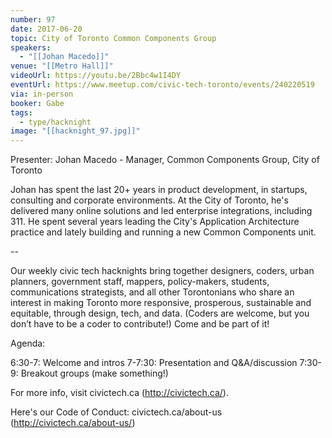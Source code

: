 ```yaml
---
number: 97
date: 2017-06-20
topic: City of Toronto Common Components Group
speakers:
  - "[[Johan Macedo]]"
venue: "[[Metro Hall]]"
videoUrl: https://youtu.be/2Bbc4w1I4DY
eventUrl: https://www.meetup.com/civic-tech-toronto/events/240220519
via: in-person
booker: Gabe
tags:
  - type/hacknight
image: "[[hacknight_97.jpg]]"
---
```


Presenter: Johan Macedo - Manager, Common Components Group, City of Toronto

Johan has spent the last 20+ years in product development, in startups, consulting and corporate environments. At the City of Toronto, he's delivered many online solutions and led enterprise integrations, including 311. He spent several years leading the City's Application Architecture practice and lately building and running a new Common Components unit.

--

Our weekly civic tech hacknights bring together designers, coders, urban planners, government staff, mappers, policy-makers, students, communications strategists, and all other Torontonians who share an interest in making Toronto more responsive, prosperous, sustainable and equitable, through design, tech, and data. (Coders are welcome, but you don’t have to be a coder to contribute!) Come and be part of it!

Agenda:

6:30-7: Welcome and intros
7-7:30: Presentation and Q&A/discussion
7:30-9: Breakout groups (make something!)

For more info, visit civictech.ca (http://civictech.ca/).

Here's our Code of Conduct: civictech.ca/about-us (http://civictech.ca/about-us/)
